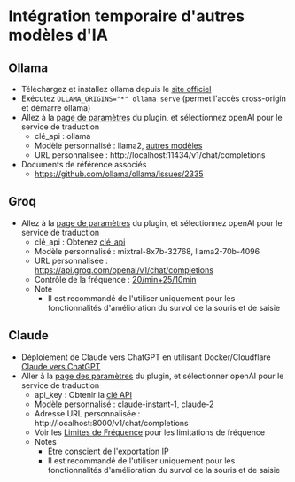 # Intégration temporaire d'autres modèles d'IA

## Ollama
- Téléchargez et installez ollama depuis le [site officiel](https://ollama.com/)
- Exécutez `OLLAMA_ORIGINS="*" ollama serve` (permet l'accès cross-origin et démarre ollama)
- Allez à la [page de paramètres](https://dash.immersivetranslate.com/#general) du plugin, et sélectionnez openAI pour le service de traduction
    - clé_api : ollama
    - Modèle personnalisé : llama2, [autres modèles](https://ollama.com/library)
    - URL personnalisée : http://localhost:11434/v1/chat/completions
- Documents de référence associés
    - https://github.com/ollama/ollama/issues/2335

## Groq
- Allez à la [page de paramètres](https://dash.immersivetranslate.com/#general) du plugin, et sélectionnez openAI pour le service de traduction
    - clé_api : Obtenez [clé_api](https://console.groq.com/keys)
    - Modèle personnalisé : mixtral-8x7b-32768, llama2-70b-4096
    - URL personnalisée : https://api.groq.com/openai/v1/chat/completions
    - Contrôle de la fréquence : [20/min+25/10min](https://console.groq.com/docs/rate-limits)
    - Note
        - Il est recommandé de l'utiliser uniquement pour les fonctionnalités d'amélioration du survol de la souris et de saisie

## Claude
- Déploiement de Claude vers ChatGPT en utilisant Docker/Cloudflare [Claude vers ChatGPT](https://github.com/jtsang4/claude-to-chatgpt)
- Aller à la [page des paramètres](https://dash.immersivetranslate.com/#general) du plugin, et sélectionner openAI pour le service de traduction
    - api_key : Obtenir la [clé API](https://www.nightfall.ai/ai-security-101/anthropic-claude-api-key)
    - Modèle personnalisé : claude-instant-1, claude-2
    - Adresse URL personnalisée : http://localhost:8000/v1/chat/completions
    - Voir les [Limites de Fréquence](https://docs.anthropic.com/claude/reference/rate-limits) pour les limitations de fréquence
    - Notes
        - Être conscient de l'exportation IP
        - Il est recommandé de l'utiliser uniquement pour les fonctionnalités d'amélioration du survol de la souris et de saisie